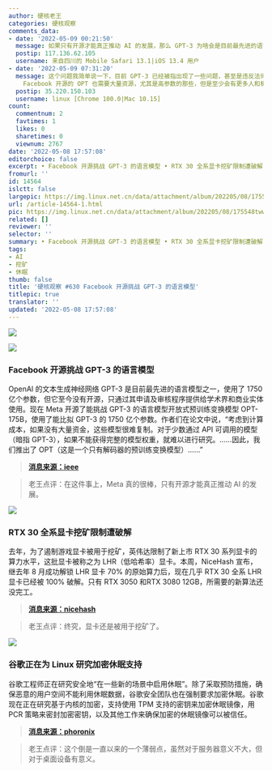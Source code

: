 ```yaml
---
author: 硬核老王
categories: 硬核观察
comments_data:
- date: '2022-05-09 00:21:50'
  message: 如果只有开源才能真正推动 AI 的发展，那么 GPT-3 为啥会是目前最先进的语言模型之一？别乱点评啊
  postip: 117.136.62.105
  username: 来自四川的 Mobile Safari 13.1|iOS 13.4 用户
- date: '2022-05-09 07:31:20'
  message: 这个问题我简单说一下，目前 GPT-3 已经被指出现了一些问题，甚至是违反法律的问题，而这些还不仅仅是用于训练的素材的问题，算法上可能也有一些倾向性问题。但是谷歌不开源，这是个黑盒。虽然
    Facebook 开源的 OPT 也需要大量资源，尤其是高参数的那些，但是至少会有更多人和机构可以参与改进。关于此事，建议可以看看我链接的原文和原论文的论述，这也是他们开源的原因。
  postip: 35.220.150.103
  username: linux [Chrome 100.0|Mac 10.15]
count:
  commentnum: 2
  favtimes: 1
  likes: 0
  sharetimes: 0
  viewnum: 2767
date: '2022-05-08 17:57:08'
editorchoice: false
excerpt: • Facebook 开源挑战 GPT-3 的语言模型 • RTX 30 全系显卡挖矿限制遭破解 • 谷歌正在为 Linux 研究加密休眠支持
fromurl: ''
id: 14564
islctt: false
largepic: https://img.linux.net.cn/data/attachment/album/202205/08/175548tww38sd3p10l0jj1.jpg
url: /article-14564-1.html
pic: https://img.linux.net.cn/data/attachment/album/202205/08/175548tww38sd3p10l0jj1.jpg.thumb.jpg
related: []
reviewer: ''
selector: ''
summary: • Facebook 开源挑战 GPT-3 的语言模型 • RTX 30 全系显卡挖矿限制遭破解 • 谷歌正在为 Linux 研究加密休眠支持
tags:
- AI
- 挖矿
- 休眠
thumb: false
title: '硬核观察 #630 Facebook 开源挑战 GPT-3 的语言模型'
titlepic: true
translator: ''
updated: '2022-05-08 17:57:08'
---
```


![](/data/attachment/album/202205/08/175548tww38sd3p10l0jj1.jpg)


![](/data/attachment/album/202205/08/175557lwywawnru6c9y5qu.jpg)


### Facebook 开源挑战 GPT-3 的语言模型


OpenAI 的文本生成神经网络 GPT-3 是目前最先进的语言模型之一，使用了 1750 亿个参数，但它至今没有开源，只通过其申请及审核程序提供给学术界和商业实体使用。现在 Meta 开源了能挑战 GPT-3 的语言模型开放式预训练变换模型 OPT-175B，使用了能比拟 GPT-3 的 1750 亿个参数。作者们在论文中说，“考虑到计算成本，如果没有大量资金，这些模型很难复制。对于少数通过 API 可调用的模型（暗指 GPT-3），如果不能获得完整的模型权重，就难以进行研究。……因此，我们推出了 OPT（这是一个只有解码器的预训练变换模型）……”



> 
> **[消息来源：ieee](https://spectrum.ieee.org/large-language-models-meta-openai)**
> 
> 
> 



> 
> 老王点评：在这件事上，Meta 真的很棒，只有开源才能真正推动 AI 的发展。
> 
> 
> 


![](/data/attachment/album/202205/08/175615nzaeziaaa0clecgg.jpg)


### RTX 30 全系显卡挖矿限制遭破解


去年，为了遏制游戏显卡被用于挖矿，英伟达限制了新上市 RTX 30 系列显卡的算力水平，这批显卡被称之为 LHR（低哈希率）显卡。本周，NiceHash 宣布，继去年 8 月成功解锁 LHR 显卡 70% 的原始算力后，现在几乎 RTX 30 全系 LHR 显卡已经被 100% 破解。只有 RTX 3050 和RTX 3080 12GB，所需要的新算法还没完工。



> 
> **[消息来源：nicehash](https://www.nicehash.com/blog/post/100-lhr-unlock-at-nicehash-its-here)**
> 
> 
> 



> 
> 老王点评：终究，显卡还是被用于挖矿了。
> 
> 
> 


![](/data/attachment/album/202205/08/175645bjt43yzjp3jqasbk.jpg)


### 谷歌正在为 Linux 研究加密休眠支持


谷歌工程师正在研究安全地“在一些新的场景中启用休眠”。除了采取预防措施，确保恶意的用户空间不能利用休眠数据，谷歌安全团队也在强制要求加密休眠。谷歌现在正在研究基于内核的加密，支持使用 TPM 支持的密钥来加密休眠镜像，用 PCR 策略来密封加密密钥，以及其他工作来确保加密的休眠镜像可以被信任。



> 
> **[消息来源：phoronix](https://www.phoronix.com/scan.php?page=news_item&px=Linux-Encrypted-Hibernation)**
> 
> 
> 



> 
> 老王点评：这个倒是一直以来的一个薄弱点，虽然对于服务器意义不大，但对于桌面设备有意义。
> 
> 
>